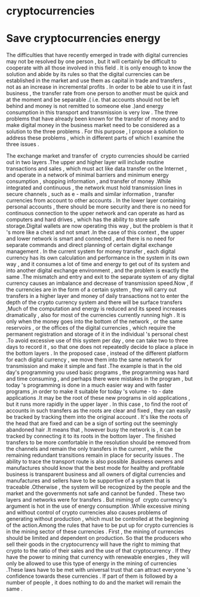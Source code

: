 # cryptocurrencies
# Save cryptocurrencies energy
The difficulties that have recently emerged in trade with digital currencies may not be resolved by one person , but it will certainly be difficult to cooperate with all those involved in this field . It is only enough to know the solution and abide by its rules so that the digital currencies can be established in the market and use them as capital in trade and transfers , not as an increase in incremental profits .
In order to be able to use it in fast business , the transfer rate from one person to another must be quick and at the moment and be separable .( i.e. that accounts should not be left behind and money is not remitted to someone else .)and energy consumption in this transport and transmission is very low .
The three problems that have already been known for the transfer of money and to make digital money in the business market need to be considered as a solution to the three problems . For this purpose , I propose a solution to address these problems , which in different parts of which I examine the three issues .

The exchange market and transfer of  crypto currencies should be carried out in two layers .The upper and higher layer will include routine transactions and sales , which must act like data transfer on the Internet , and operate in a network of minimal barriers and minimum energy consumption , shopping information , and transfer of money .While integrated and continuous , the network must hold transmission lines in secure channels , such as e - mails and similar information , transfer currencies from account to other accounts .
In the lower layer containing personal accounts , there should be more security and there is no need for continuous connection to the upper network and can operate as hard as computers and hard drives , which has the ability to store safe storage.Digital wallets are now operating this way , but the problem is that it 's more like a chest and not smart .In the case of this context , the upper and lower network is smart and connected , and there is no need for separate commands and direct planning of certain digital exchange management .
In the current system for money transfer , each digital currency has its own calculation and performance in the system in its own way , and it consumes a lot of time and energy to get out of its system and into another digital exchange environment , and the problem is exactly the same .The mismatch and entry and exit to the separate system of any digital currency causes an imbalance and decrease of transmission speed.Now , if the currencies are in the form of a certain system , they will carry out transfers in a higher layer and money of daily transactions not to enter the depth of the crypto currency system and there will be surface transfers ,Much of the computation and energy is reduced and its speed increases dramatically , also for most of the currencies currently running high .
It is only when the money goes into the bottom of the network , or the same reservoirs , or the offices of the digital currencies , which require the permanent registration and storage of it in the individual 's personal chest .To avoid excessive use of this system per day , one can take two to three days to record it , so that one does not repeatedly decide to place a place in the bottom layers .
In the proposed case , instead of the different platform for each digital currency , we move them into the same network for transmission and make it simple and fast .The example is that in the old day's programming you used basic programs , the programming was hard and time consuming , and perhaps there were mistakes in the program , but today 's programming is done in a much easier way and with faster programs ,in order to make it suitable for today 's volume - to - date applications .It may be the root of these new programs in old applications , but it runs more rapidly in the upper layer .
In this case , to find the root of accounts in such transfers as the roots are clear and fixed , they can easily be tracked by tracking them into the original account . It's like the roots of the head that are fixed and can be a sign of sorting out the seemingly abandoned hair .It means that , however busy the network is , it can be tracked by connecting it to its roots in the bottom layer .
The finished transfers to be more comfortable in the resolution should be removed from the channels and remain the only transfers in the current , while the remaining redundant transitions remain in place for security issues .
The ability to trace the transport route is also possible .Business owners and manufactures should know that the best mode for healthy and profitable business is transparent business and all owners of digital currencies and manufactures and sellers have to be supportive of a system that is traceable .Otherwise , the system will be recognized by the people and the market and the governments not safe and cannot be funded .
These two layers and networks were for transfers . But miming of  crypto currency's argument is hot in the use of energy consumption .While excessive mining and without control of crypto currencies also causes problems of generating without production , which must be controlled at the beginning of the action.Among the rules that have to be put up for crypto currencies is in the mining sector of these currencies .
First , the mining of currencies should be limited and dependent on production. So that the producers who sell their goods in the cryptocurrency will have the right to miming that crypto to the ratio of their sales and the use of that cryptocurrency . If they have the power to mining that currency with renewable energies , they will only be allowed to use this type of energy in the mining of currencies .These laws have to be met with universal trust that can attract everyone 's confidence towards these currencies . If part of them is followed by a number of people , it does nothing to do and the market will remain the same .
